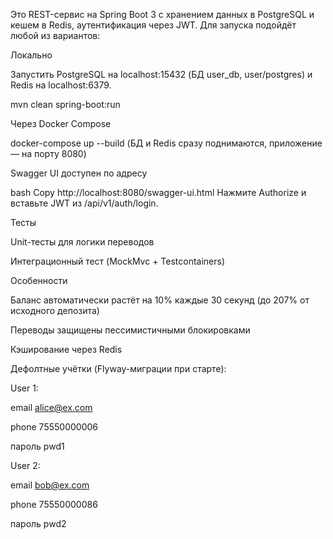 Это REST-сервис на Spring Boot 3 с хранением данных в PostgreSQL и кешем в Redis, аутентификация через JWT.
Для запуска подойдёт любой из вариантов:

Локально

Запустить PostgreSQL на localhost:15432 (БД user_db, user/postgres) и Redis на localhost:6379.

mvn clean spring-boot:run

Через Docker Compose


docker-compose up --build
(БД и Redis сразу поднимаются, приложение — на порту 8080)

Swagger UI доступен по адресу

bash
Copy
http://localhost:8080/swagger-ui.html
Нажмите Authorize и вставьте JWT из /api/v1/auth/login.

Тесты

Unit-тесты для логики переводов

Интеграционный тест (MockMvc + Testcontainers)

Особенности

Баланс автоматически растёт на 10% каждые 30 секунд (до 207% от исходного депозита)

Переводы защищены пессимистичными блокировками

Кэширование через Redis

Дефолтные учётки (Flyway-миграции при старте):

User 1:

email alice@ex.com

phone 75550000006

пароль pwd1

User 2:

email bob@ex.com

phone 75550000086

пароль pwd2